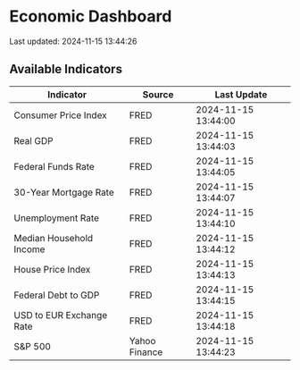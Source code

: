 # Economic Dashboard

Last updated: 2024-11-15 13:44:26

## Available Indicators

| Indicator | Source | Last Update |
|-----------|--------|-------------|
| Consumer Price Index | FRED | 2024-11-15 13:44:00 |
| Real GDP | FRED | 2024-11-15 13:44:03 |
| Federal Funds Rate | FRED | 2024-11-15 13:44:05 |
| 30-Year Mortgage Rate | FRED | 2024-11-15 13:44:07 |
| Unemployment Rate | FRED | 2024-11-15 13:44:10 |
| Median Household Income | FRED | 2024-11-15 13:44:12 |
| House Price Index | FRED | 2024-11-15 13:44:13 |
| Federal Debt to GDP | FRED | 2024-11-15 13:44:15 |
| USD to EUR Exchange Rate | FRED | 2024-11-15 13:44:18 |
| S&P 500 | Yahoo Finance | 2024-11-15 13:44:23 |
